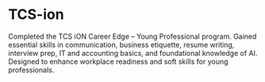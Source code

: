 # TCS-ion
Completed the TCS iON Career Edge – Young Professional program. Gained essential skills in communication, business etiquette, resume writing, interview prep, IT and accounting basics, and foundational knowledge of AI. Designed to enhance workplace readiness and soft skills for young professionals.

